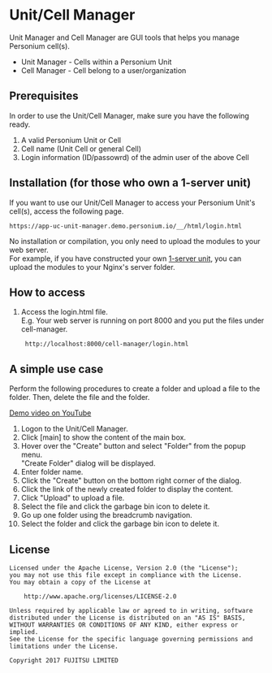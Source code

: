 # Unit/Cell Manager  
Unit Manager and Cell Manager are GUI tools that helps you manage Personium cell(s).  

- Unit Manager - Cells within a Personium Unit  
- Cell Manager - Cell belong to a user/organization  

## Prerequisites  
In order to use the Unit/Cell Manager, make sure you have the following ready.  

1. A valid Personium Unit or Cell  
1. Cell name (Unit Cell or general Cell)  
1. Login information (ID/passowrd) of the admin user of the above Cell 

## Installation (for those who own a 1-server unit)  
If you want to use our Unit/Cell Manager to access your Personium Unit's cell(s), access the following page.  

    https://app-uc-unit-manager.demo.personium.io/__/html/login.html

No installation or compilation, you only need to upload the modules to your web server.  
For example, if you have constructed your own [1-server unit](https://github.com/personium/ansible/blob/master/1-server_unit/1-server_unit.jpg), you can upload the modules to your Nginx's server folder.  

## How to access  
1. Access the login.html file.  
E.g. Your web server is running on port 8000 and you put the files under cell-manager.  

        http://localhost:8000/cell-manager/login.html

## A simple use case  
Perform the following procedures to create a folder and upload a file to the folder. Then, delete the file and the folder.  

[Demo video on YouTube](https://youtu.be/d1_pET0M-YA)  

1. Logon to the Unit/Cell Manager.  
1. Click [main] to show the content of the main box.  
1. Hover over the "Create" button and select "Folder" from the popup menu.  
"Create Folder" dialog will be displayed.  
1. Enter folder name.  
1. Click the "Create" button on the bottom right corner of the dialog.  
1. Click the link of the newly created folder to display the content.  
1. Click "Upload" to upload a file.  
1. Select the file and click the garbage bin icon to delete it.  
1. Go up one folder using the breadcrumb navigation.  
1. Select the folder and click the garbage bin icon to delete it.  


## License  

    Licensed under the Apache License, Version 2.0 (the "License");
    you may not use this file except in compliance with the License.
    You may obtain a copy of the License at

        http://www.apache.org/licenses/LICENSE-2.0

    Unless required by applicable law or agreed to in writing, software
    distributed under the License is distributed on an "AS IS" BASIS,
    WITHOUT WARRANTIES OR CONDITIONS OF ANY KIND, either express or implied.
    See the License for the specific language governing permissions and
    limitations under the License.

    Copyright 2017 FUJITSU LIMITED
